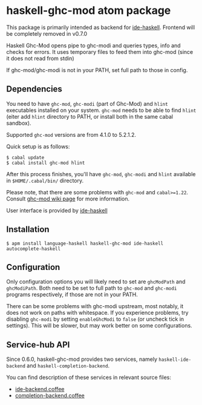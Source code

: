 # haskell-ghc-mod atom package

This package is primarily intended as backend for [ide-haskell](https://atom.io/packages/ide-haskell). Frontend will be completely
removed in v0.7.0

Haskell Ghc-Mod opens pipe to ghc-modi and queries types, info and checks
for errors. It uses temporary files to feed them into ghc-mod (since it does
not read from stdin)

If ghc-mod/ghc-modi is not in your PATH, set full path to those in config.

## Dependencies

You need to have `ghc-mod`, `ghc-modi` (part of Ghc-Mod) and `hlint` executables
installed on your system. `ghc-mod` needs to be able to find `hlint` (eiter add `hlint` directory to PATH, or install both in the same cabal sandbox).

Supported `ghc-mod` versions are from 4.1.0 to 5.2.1.2.

Quick setup is as follows:

```
$ cabal update
$ cabal install ghc-mod hlint
```

After this process finishes, you'll have `ghc-mod`, `ghc-modi` and `hlint` available in `$HOME/.cabal/bin/` directory.

Please note, that there are some problems with `ghc-mod` and `cabal>=1.22`.
Consult [ghc-mod wiki page][inconsistent-cabal] for more information.

User interface is provided by [ide-haskell](https://atom.io/packages/ide-haskell)

[inconsistent-cabal]: https://github.com/kazu-yamamoto/ghc-mod/wiki/InconsistentCabalVersions

## Installation

```
$ apm install language-haskell haskell-ghc-mod ide-haskell autocomplete-haskell
```

## Configuration

Only configuration options you will likely need to set are `ghcModPath` and
`ghcModiPath`. Both need to be set to full path to `ghc-mod` and `ghc-modi`
programs respectively, if those are not in your PATH.

There can be some problems with ghc-modi upstream, most notably, it does not
work on paths with whitespace. If you experience problems, try disabling
`ghc-modi` by setting `enableGhcModi` to `false` (or uncheck tick in settings).
This will be slower, but may work better on some configurations.

## Service-hub API

Since 0.6.0, haskell-ghc-mod provides two services, namely `haskell-ide-backend`
and `haskell-completion-backend`.

You can find description of these services in relevant source files:

* [ide-backend.coffee][1]
* [completion-backend.coffee][2]

[1]:https://github.com/atom-haskell/haskell-ghc-mod/blob/master/lib/ide-backend.coffee
[2]:https://github.com/atom-haskell/haskell-ghc-mod/blob/master/lib/completion-backend.coffee
